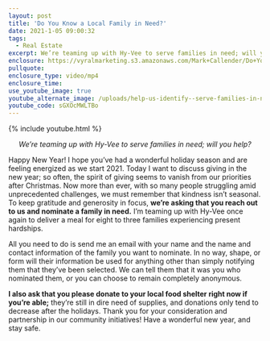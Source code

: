 ```yaml
---
layout: post
title: 'Do You Know a Local Family in Need?'
date: 2021-1-05 09:00:32
tags:
  - Real Estate
excerpt: We’re teaming up with Hy-Vee to serve families in need; will you help?
enclosure: https://vyralmarketing.s3.amazonaws.com/Mark+Callender/Do+You+Know+a+Local+Family+in+Need_.mp4
pullquote:
enclosure_type: video/mp4
enclosure_time:
use_youtube_image: true
youtube_alternate_image: /uploads/help-us-identify--serve-families-in-need-yt.jpg
youtube_code: sGXOcMWLTBo
---
```


{% include youtube.html %}

<p style="text-align:center;"><em>We’re teaming up with Hy-Vee to serve families in need; will you help?</em></p>

Happy New Year! I hope you’ve had a wonderful holiday season and are feeling energized as we start 2021. Today I want to discuss giving in the new year; so often, the spirit of giving seems to vanish from our priorities after Christmas. Now more than ever, with so many people struggling amid unprecedented challenges, we must remember that kindness isn’t seasonal. To keep gratitude and generosity in focus, **we’re asking that you reach out to us and nominate a family in need.** I’m teaming up with Hy-Vee once again to deliver a meal for eight to three families experiencing present hardships.&nbsp;

All you need to do is send me an email with your name and the name and contact information of the family you want to nominate. In no way, shape, or form will their information be used for anything other than simply notifying them that they’ve been selected. We can tell them that it was you who nominated them, or you can choose to remain completely anonymous.&nbsp;

**I also ask that you please donate to your local food shelter right now if you’re able;** they’re still in dire need of supplies, and donations only tend to decrease after the holidays. Thank you for your consideration and partnership in our community initiatives\! Have a wonderful new year, and stay safe.
